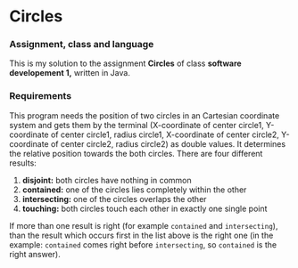# Circles

### Assignment, class and language
This is my solution to the assignment **Circles** of class **software developement 1,** written in Java.

### Requirements
This program needs the position of two circles in an Cartesian coordinate system and gets them by the terminal (X-coordinate of center circle1, Y-coordinate of center circle1, radius circle1, X-coordinate of center circle2, Y-coordinate of center circle2, radius circle2) as double values. It determines the relative position towards the both circles. There are four different results:
1. **disjoint:** both circles have nothing in common
2. **contained:** one of the circles lies completely within the other
3. **intersecting:** one of the circles overlaps the other
4. **touching:** both circles touch each other in exactly one single point

If more than one result is right (for example `contained` and `intersecting`), than the result which occurs first in the list above is the right one (in the example: `contained` comes right before `intersecting`, so `contained` is the right answer).
